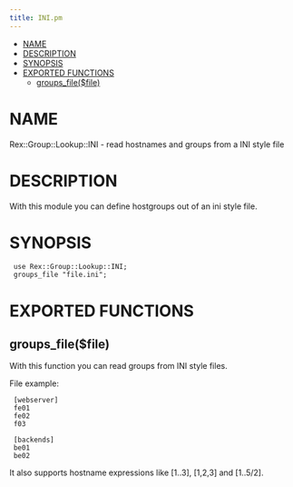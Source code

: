 ```yaml
---
title: INI.pm
---
```


-   [NAME](#NAME)
-   [DESCRIPTION](#DESCRIPTION)
-   [SYNOPSIS](#SYNOPSIS)
-   [EXPORTED FUNCTIONS](#EXPORTED-FUNCTIONS)
    -   [groups\_file($file)](#groups_file-file-)

# NAME

Rex::Group::Lookup::INI - read hostnames and groups from a INI style file

# DESCRIPTION

With this module you can define hostgroups out of an ini style file.

# SYNOPSIS

     use Rex::Group::Lookup::INI;
     groups_file "file.ini";
     

# EXPORTED FUNCTIONS

## groups\_file($file)

With this function you can read groups from INI style files.

File example:

     [webserver]
     fe01
     fe02
     f03
        
     [backends]
     be01
     be02

It also supports hostname expressions like \[1..3\], \[1,2,3\] and \[1..5/2\].
